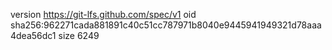 version https://git-lfs.github.com/spec/v1
oid sha256:962271cada881891c40c51cc787971b8040e9445941949321d78aaa4dea56dc1
size 6249
